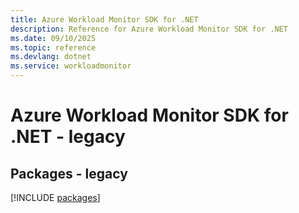 ```yaml
---
title: Azure Workload Monitor SDK for .NET
description: Reference for Azure Workload Monitor SDK for .NET
ms.date: 09/10/2025
ms.topic: reference
ms.devlang: dotnet
ms.service: workloadmonitor
---
```

# Azure Workload Monitor SDK for .NET - legacy
## Packages - legacy
[!INCLUDE [packages](workload-monitor-index.md)]